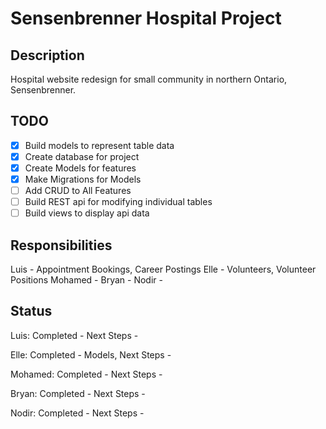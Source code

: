 # Sensenbrenner Hospital Project

## Description
Hospital website redesign for small community in northern Ontario, Sensenbrenner. 

## TODO
- [x] Build models to represent table data
- [x] Create database for project
- [x] Create Models for features
- [x] Make Migrations for Models
- [ ] Add CRUD to All Features
- [ ] Build REST api for modifying individual tables
- [ ] Build views to display api data

## Responsibilities
Luis - Appointment Bookings, Career Postings
Elle - Volunteers, Volunteer Positions
Mohamed - 
Bryan - 
Nodir - 

## Status
Luis: 
Completed - 
Next Steps -

Elle: 
Completed - Models, 
Next Steps - 

Mohamed: 
Completed -
Next Steps -

Bryan: 
Completed -
Next Steps -

Nodir: 
Completed -
Next Steps -
